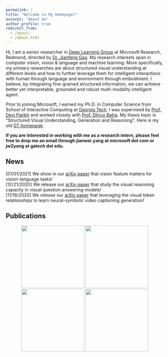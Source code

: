 ```yaml
---
permalink: /
title: "Welcome to My Homepage!"
excerpt: "About me"
author_profile: true
redirect_from: 
  - /about/
  - /about.html
---
```


Hi, I am a senior researcher in [Deep Learning Group](https://www.microsoft.com/en-us/research/group/deep-learning-group/) at Microsoft Research, Redmond, directed by [Dr. Jianfeng Gao](http://research.microsoft.com/en-us/um/people/jfgao/). My research interests span in computer vision, vision & language and machine learning. More specifically, my primary researches are about structured visual understanding at different levels and how to further leverage them for intelligent interactions with human through language and environment through embodiment. I believe, by integrating fine-grained structured information, we can achieve better yet interpretable, grounded and robust multi-modality intelligent agent.

Prior to joining Microsoft, I earned my Ph.D. in Computer Science from School of Interactive Computing at [Georgia Tech](https://www.gatech.edu). I was supervised by [Prof. Devi Parikh](https://cc.gatech.edu/~parikh/) and worked closely with [Prof. Dhruv Batra](https://www.cc.gatech.edu/~dbatra/). My thesis topic is "Structured Visual Understanding, Generation and Reasoning". Here is my old [GT homepage](https://www.cc.gatech.edu/~jyang375/).

**If you are interested in working with me as a research intern, please feel free to drop me an email through jianwei.yang at microsoft dot com or jw2yang at gatech dot edu.**

## News
[01/01/2021] We show in our [arXiv paper](https://arxiv.org/pdf/2101.00529.pdf) that vision feature matters for vision-language tasks!<br/>
[12/21/2020] We release our [arXiv paper](https://arxiv.org/pdf/2012.11587.pdf) that study the visual reasoning capacity in visual question answering models!<br/>
[11/18/2020] We release our [arXiv paper](https://arxiv.org/pdf/2011.09530.pdf) that leveraging the visual token relationships to learn neural-symbolic video captioning generation!<br/>

## Publications

<div style="color:#0000FF" align="center">
<img src="images/mnist-one/realimg.png" width="200"/> <img src="images/mnist-two/realimg.png" width="200"/> <img src="images/cub200/realimg.png" width="200"/> <img src="images/cifar-10/realimg.png" width="200"/>
</div>
